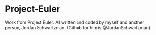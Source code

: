 # Project-Euler


Work from Project Euler. All written and coded by myself and another person, Jordan Schwartzman. (Github for him is @JordanSchwartzman).
